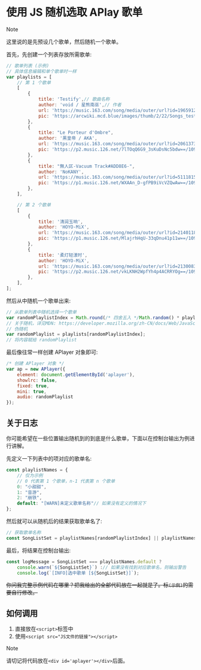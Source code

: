 # 使用 JS 随机选取 APlay 歌单

> [!NOTE]  
> 这里说的是先预设几个歌单，然后随机一个歌单。  

首先，先创建一个列表存放所需歌单:  
```javascript
// 歌单列表 (示例)
// 具体信息编辑和单个歌单时一样
var playlists = [
    // 第 1 个歌单
    [
        {
            title: 'Testify',// 歌曲名称
            author: 'void / 星熊南巫',// 作者
            url: 'https://music.163.com/song/media/outer/url?id=1965912564.mp3',// 歌曲资源(mp3)
            pic: 'https://arcwiki.mcd.blue/images/thumb/2/22/Songs_testify.jpg/384px-Songs_testify.jpg'// 封面
        },
        {
            title: "Le Porteur d'Ombre",
            author: '黒皇帝 / AKA',
            url: 'https://music.163.com/song/media/outer/url?id=2061373391.mp3',
            pic: 'https://p2.music.126.net/7lTOqQ6G9_3sKuDsNc5bdw==/109951168718068730.jpg'
        },
        {
            title: "無人区-Vacuum Track#ADD8E6-",
            author: 'NoKANY',
            url: 'https://music.163.com/song/media/outer/url?id=511181532.mp3',
            pic: 'https://p1.music.126.net/WXAAn_D-gfPB9iVcVZQwAw==/109951163037603327.jpg'
        },
    ],

    // 第 2 个歌单
    [
        {
            title: '清润玉响',
            author: 'HOYO-MiX',
            url: 'https://music.163.com/song/media/outer/url?id=2140118672.mp3',
            pic: 'https://p1.music.126.net/MlajrhHqU-33qDnu41p11w==/109951169447872203.jpg'
        },
        {
            title: '柔灯轻漾时',
            author: 'HOYO-MiX',
            url: 'https://music.163.com/song/media/outer/url?id=2130083946.mp3',
            pic: 'https://p2.music.126.net/vkLKNH2WpfYh4p4ACRRYOg==/109951169367650385.jpg'
        },
    ],
];
```

然后从中随机一个歌单出来:  
```javascript
// 从歌单列表中随机选择一个歌单
var randomPlaylistIndex = Math.round(/* 四舍五入 */Math.random() * playlists.length);
// 关于随机，详见MDN: https://developer.mozilla.org/zh-CN/docs/Web/JavaScript/Reference/Global_Objects/Math/random
// 伪随机
var randomPlaylist = playlists[randomPlaylistIndex];
// 将内容赋给 randomPlaylist
```

最后像往常一样创建 APlayer 对象即可:  
```javascript
/* 创建 APlayer 对象 */
var ap = new APlayer({
    element: document.getElementById('aplayer'),
    showlrc: false,
    fixed: true,
    mini: true,
    audio: randomPlaylist
});
```

## 关于日志
你可能希望在一些位置输出随机到的到底是什么歌单，下面以在控制台输出为例进行讲解。  

先定义一下列表中的项对应的歌单名:  
```javascript
const playlistNames = {
    // 仅为示例
    // 0 代表第 1 个歌单，n-1 代表第 n 个歌单
    0: "小甜甜",
    1: "音游",
    2: "崩铁",
    default: "[WARN]未定义歌单名称"// 如果没有定义的情况下
};
```

然后就可以从随机后的结果获取歌单名了:  
```javascript
// 获取歌单名称
const SongListSet = playlistNames[randomPlaylistIndex] || playlistNames.default;
```

最后，将结果在控制台输出:  
```javascript
const logMessage = SongListSet === playlistNames.default ?
    console.warn(`${SongListSet}`) :// 如果没有找到对应歌单名，则输出警告
    console.log(`[INFO]选中歌单 [${SongListSet}]`);
```

~~你问我完整示例代码在哪里？把我给出的全部代码放在一起就是了。标`(示例)`的需要自行修改。~~  

## 如何调用
1. 直接放在`<script>`标签中
2. 使用`<script src="JS文件的链接"></script>`
   
> [!NOTE]
> 请切记将代码放在`<div id='aplayer'></div>`后面。  

